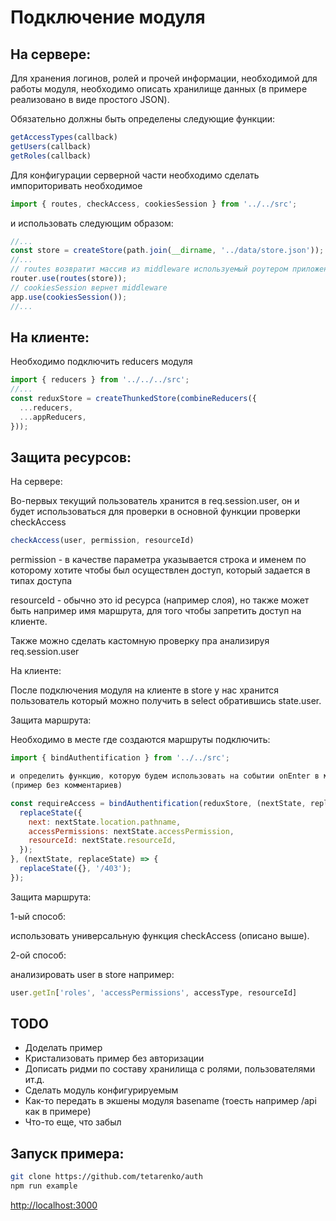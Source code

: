 Подключение модуля
================

На сервере:
------------
Для хранения логинов, ролей и прочей информации, необходимой для работы модуля,
необходимо описать хранилище данных (в примере реализовано в виде простого JSON).

Обязательно должны быть определены следующие функции:

```js
getAccessTypes(callback)
getUsers(callback)
getRoles(callback)
```

Для конфигурации серверной части необходимо сделать импориторивать необходимое
```js
import { routes, checkAccess, cookiesSession } from '../../src';
```
и использовать следующим образом:

```js
//...
const store = createStore(path.join(__dirname, '../data/store.json'));
//...
// routes возвратит массив из middleware используемый роутером приложения
router.use(routes(store));
// cookiesSession вернет middleware
app.use(cookiesSession());
//...
```

На клиенте:
------------

Необходимо подключить reducers модуля

```js
import { reducers } from '../../../src';
//...
const reduxStore = createThunkedStore(combineReducers({
  ...reducers,
  ...appReducers,
}));
```

Защита ресурсов:
------------------------

На сервере:

Во-первых текущий пользователь хранится в req.session.user, он и будет
использоваться для проверки в основной функции проверки checkAccess

```js
checkAccess(user, permission, resourceId)
```
permission - в качестве параметра указывается строка и именем по которому хотите
чтобы был осуществлен доступ, который задается в типах доступа

resourceId - обычно это id ресурса (например слоя), но также может быть например
имя маршрута, для того чтобы запретить доступ на клиенте.

Также можно сделать кастомную проверку пра анализируя req.session.user

На клиенте:

После подключения модуля на клиенте в store у нас хранится пользователь который можно получить в select обратившись state.user.

Защита маршрута:

Необходимо в месте где создаются маршруты подключить:

```js
import { bindAuthentification } from '../../src';

и определить функцию, которую будем использовать на событии onEnter в маршруте.
(пример без комментариев)
```

```js
const requireAccess = bindAuthentification(reduxStore, (nextState, replaceState) => {
  replaceState({
    next: nextState.location.pathname,
    accessPermissions: nextState.accessPermission,
    resourceId: nextState.resourceId,
  });
}, (nextState, replaceState) => {
  replaceState({}, '/403');
});
```
Защита маршрута:

1-ый способ:

использовать универсальную функция checkAccess (описано выше).

2-ой способ:

анализировать user в store например:

```js
user.getIn['roles', 'accessPermissions', accessType, resourceId]
```

TODO
------------
- Доделать пример
- Кристализовать пример без авторизации
- Дописать ридми по составу хранилища с ролями, пользователями ит.д.
- Сделать модуль конфигурируемым
- Как-то передать в экшены модуля basename (тоесть например /api как в примере)
- Что-то еще, что забыл

Запуск примера:
------------
```sh
git clone https://github.com/tetarenko/auth
npm run example
```

[http://localhost:3000](http://localhost:3000)
